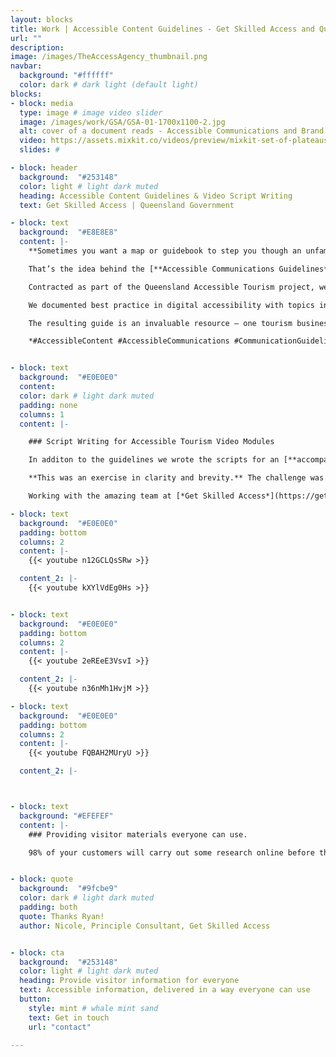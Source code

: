 ```yaml
---
layout: blocks
title: Work | Accessible Content Guidelines - Get Skilled Access and Queensland Government
url: ""
description:
image: /images/TheAccessAgency_thumbnail.png
navbar:
  background: "#ffffff"
  color: dark # dark light (default light)
blocks:
- block: media
  type: image # image video slider
  image: /images/work/GSA/GSA-01-1700x1100-2.jpg
  alt: cover of a document reads - Accessible Communications and Brand Guidelines. Background shows a woman in a wheelchair at an office meeting  
  video: https://assets.mixkit.co/videos/preview/mixkit-set-of-plateaus-seen-from-the-heights-in-a-sunset-26070-large.mp4
  slides: #

- block: header
  background:  "#253148"
  color: light # light dark muted
  heading: Accessible Content Guidelines & Video Script Writing
  text: Get Skilled Access | Queensland Government

- block: text
  background:  "#E8E8E8"
  content: |-
    **Sometimes you want a map or guidebook to step you though an unfamiliar or complex topic.**

    That’s the idea behind the [**Accessible Communications Guidelines**](https://www.dtis.qld.gov.au/__data/assets/pdf_file/0008/1661318/Accessible-Communication-and-Brand-Guidelines-Dec-22-.pdf) we wrote for local government agencies (LGAs) on behalf of the terrific team at [*Get Skilled Access*](https://getskilledaccess.com.au/).

    Contracted as part of the Queensland Accessible Tourism project, we provided a 30-page document outlining accessibility principles and considerations in simple terms. It's delivered as part of a suite of [**Accessible Tourism resources**](https://www.dtis.qld.gov.au/tourism/accessible-tourism/accessible-tourism-toolkit).

    We documented best practice in digital accessibility with topics including communications workflow, producing accessible articles, undertaking a video and audio content, accessible publishing and reviewing content for good access.

    The resulting guide is an invaluable resource – one tourism businesses and LGAs can use to provide material for all kinds of visitors.

    *#AccessibleContent #AccessibleCommunications #CommunicationGuidelines*


- block: text
  background:  "#E0E0E0"
  content:
  color: dark # light dark muted
  padding: none
  columns: 1
  content: |-

    ### Script Writing for Accessible Tourism Video Modules

    In additon to the guidelines we wrote the scripts for an [**accompanying video series.**](https://www.youtube.com/watch?v=n12GCLQsSRw&ab_channel=QueenslandTourismDevelopment)

    **This was an exercise in clarity and brevity.** The challenge was to create succinct, conversational language covering 5 topic areas – ‘Defining disability, accessibility and inclusion’, ‘The Language of Disability’, ‘Inclusive Mindset and Universal Design’, ‘Misconceptions and Unconscious Bias’, and ‘The Business Case for Accessible Tourism’.

    Working with the amazing team at [*Get Skilled Access*](https://getskilledaccess.com.au/) – the results are clear, casual and powerful. We hope you like them as much as we do.

- block: text
  background:  "#E0E0E0"
  padding: bottom
  columns: 2
  content: |-
    {{< youtube n12GCLQsSRw >}}

  content_2: |-
    {{< youtube kXYlVdEg0Hs >}}


- block: text
  background:  "#E0E0E0"
  padding: bottom
  columns: 2
  content: |-
    {{< youtube 2eREeE3VsvI >}}

  content_2: |-
    {{< youtube n36nMh1HvjM >}}

- block: text
  background:  "#E0E0E0"
  padding: bottom
  columns: 2
  content: |-
    {{< youtube FQBAH2MUryU >}}

  content_2: |-



- block: text
  background: "#EFEFEF"
  content: |-
    ### Providing visitor materials everyone can use.

    98% of your customers will carry out some research online before they arrange a visit. Just like physical access, when you provide information in an accessible format, all your customers benefit. Ensuring your visitor materials are universally available means baking it into your process and aligning to best-practice. We can help.


- block: quote
  background:  "#9fcbe9"
  color: dark # light dark muted
  padding: both
  quote: Thanks Ryan!
  author: Nicole, Principle Consultant, Get Skilled Access


- block: cta
  background:  "#253148"
  color: light # light dark muted
  heading: Provide visitor information for everyone
  text: Accessible information, delivered in a way everyone can use
  button:
    style: mint # whale mint sand
    text: Get in touch
    url: "contact"

---
```

